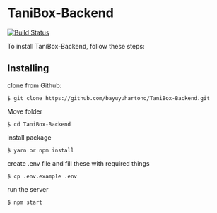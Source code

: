 

# TaniBox-Backend
[![Build Status](https://secure.travis-ci.org/flatiron/restful.png)](http://travis-ci.org/flatiron/restful)

To install TaniBox-Backend, follow these steps:
## Installing
clone from Github:
```
$ git clone https://github.com/bayuyuhartono/TaniBox-Backend.git
```
Move folder
```
$ cd TaniBox-Backend
```
install package
```
$ yarn or npm install
```
create .env file and fill these with required things
```
$ cp .env.example .env
```
run the server
```
$ npm start
```
